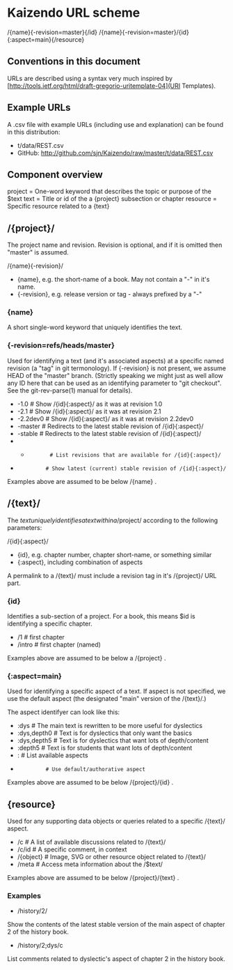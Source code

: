 # Kaizendo URL scheme

/{name}{-revision=master}{/id}
/{name}{-revision=master}/{id}{:aspect=main}{/resource}

## Conventions in this document

URLs are described using a syntax very much inspired by [http://tools.ietf.org/html/draft-gregorio-uritemplate-04](URI Templates).


## Example URLs

A .csv file with example URLs (including use and explanation) can be found in this distribution:

* t/data/REST.csv
* GitHub: http://github.com/sjn/Kaizendo/raw/master/t/data/REST.csv


## Component overview

project  = One-word keyword that describes the topic or purpose of the $text
text     = Title or id of the a {project} subsection or chapter
resource = Specific resource related to a {text}


## /{project}/

The project name and revision. Revision is optional, and if it is omitted then "master" is assumed.

/{name}{-revision}/

* {name}, e.g. the short-name of a book. May not contain a "-" in it's name.
* {-revision}, e.g. release version or tag - always prefixed by a "-"

### {name}

A short single-word keyword that uniquely identifies the text.

### {-revision=refs/heads/master}

Used for identifying a text (and it's associated aspects) at a specific named revision (a "tag" in git termonology). If {-revision} is not present, we assume HEAD of the "master" branch. (Strictly speaking we might just as well allow any ID here that can be used as an identifying parameter to "git checkout". See the git-rev-parse(1) manual for details).


* -1.0         # Show /{id}{:aspect}/ as it was at revision 1.0
* -2.1         # Show /{id}{:aspect}/ as it was at revision 2.1
* -2.2dev0     # Show /{id}{:aspect}/ as it was at revision 2.2dev0
* -master      # Redirects to the latest stable revision of /{id}{:aspect}/
* -stable      # Redirects to the latest stable revision of /{id}{:aspect}/ 
* -            # List revisions that are available for /{id}{:aspect}/
*              # Show latest (current) stable revision of /{id}{:aspect}/

Examples above are assumed to be below /{name} .


## /{text}/

The $text uniquely identifies a text within a /$project/ according to the following parameters:

/{id}{:aspect}/

* {id}, e.g. chapter number, chapter short-name, or something similar
* {:aspect}, including combination of aspects

A permalink to a /{text}/ must include a revision tag in it's /{project}/ URL part.

### {id}

Identifies a sub-section of a project. For a book, this means $id is identifying a specific chapter.

* /1      # first chapter
* /intro  # first chapter (named) 

Examples above are assumed to be below a /{project} .

### {:aspect=main}

Used for identifying a specific aspect of a text. If aspect is not specified, we use the default aspect (the designated "main" version of the /{text}/.)

The aspect identifyer can look like this:

* :dys         # The main text is rewritten to be more useful for dyslectics
* :dys,depth0  # Text is for dyslectics that only want the basics
* :dys,depth5  # Text is for dyslectics that want lots of depth/content
* :depth5      # Text is for students that want lots of depth/content
* :            # List available aspects
*              # Use default/authorative aspect

Examples above are assumed to be below /{project}/{id} .


## {resource}

Used for any supporting data objects or queries related to a specific /{text}/ aspect.

* /c           # A list of available discussions related to /{text}/
* /c/id        # A specific comment, in context
* /{object}    # Image, SVG or other resource object related to /{text}/
* /meta        # Access meta information about the /$text/

Examples above are assumed to be below /{project}/{text} .


### Examples

* /history/2/

Show the contents of the latest stable version of the main aspect of chapter 2 of the history book.

* /history/2;dys/c  

List comments related to dyslectic's aspect of chapter 2 in the history book.



